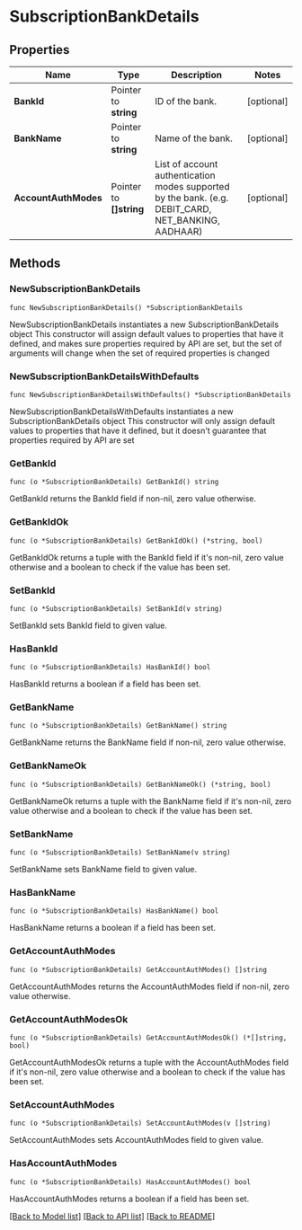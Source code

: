 # SubscriptionBankDetails

## Properties

Name | Type | Description | Notes
------------ | ------------- | ------------- | -------------
**BankId** | Pointer to **string** | ID of the bank. | [optional] 
**BankName** | Pointer to **string** | Name of the bank. | [optional] 
**AccountAuthModes** | Pointer to **[]string** | List of account authentication modes supported by the bank. (e.g. DEBIT_CARD, NET_BANKING, AADHAAR) | [optional] 

## Methods

### NewSubscriptionBankDetails

`func NewSubscriptionBankDetails() *SubscriptionBankDetails`

NewSubscriptionBankDetails instantiates a new SubscriptionBankDetails object
This constructor will assign default values to properties that have it defined,
and makes sure properties required by API are set, but the set of arguments
will change when the set of required properties is changed

### NewSubscriptionBankDetailsWithDefaults

`func NewSubscriptionBankDetailsWithDefaults() *SubscriptionBankDetails`

NewSubscriptionBankDetailsWithDefaults instantiates a new SubscriptionBankDetails object
This constructor will only assign default values to properties that have it defined,
but it doesn't guarantee that properties required by API are set

### GetBankId

`func (o *SubscriptionBankDetails) GetBankId() string`

GetBankId returns the BankId field if non-nil, zero value otherwise.

### GetBankIdOk

`func (o *SubscriptionBankDetails) GetBankIdOk() (*string, bool)`

GetBankIdOk returns a tuple with the BankId field if it's non-nil, zero value otherwise
and a boolean to check if the value has been set.

### SetBankId

`func (o *SubscriptionBankDetails) SetBankId(v string)`

SetBankId sets BankId field to given value.

### HasBankId

`func (o *SubscriptionBankDetails) HasBankId() bool`

HasBankId returns a boolean if a field has been set.

### GetBankName

`func (o *SubscriptionBankDetails) GetBankName() string`

GetBankName returns the BankName field if non-nil, zero value otherwise.

### GetBankNameOk

`func (o *SubscriptionBankDetails) GetBankNameOk() (*string, bool)`

GetBankNameOk returns a tuple with the BankName field if it's non-nil, zero value otherwise
and a boolean to check if the value has been set.

### SetBankName

`func (o *SubscriptionBankDetails) SetBankName(v string)`

SetBankName sets BankName field to given value.

### HasBankName

`func (o *SubscriptionBankDetails) HasBankName() bool`

HasBankName returns a boolean if a field has been set.

### GetAccountAuthModes

`func (o *SubscriptionBankDetails) GetAccountAuthModes() []string`

GetAccountAuthModes returns the AccountAuthModes field if non-nil, zero value otherwise.

### GetAccountAuthModesOk

`func (o *SubscriptionBankDetails) GetAccountAuthModesOk() (*[]string, bool)`

GetAccountAuthModesOk returns a tuple with the AccountAuthModes field if it's non-nil, zero value otherwise
and a boolean to check if the value has been set.

### SetAccountAuthModes

`func (o *SubscriptionBankDetails) SetAccountAuthModes(v []string)`

SetAccountAuthModes sets AccountAuthModes field to given value.

### HasAccountAuthModes

`func (o *SubscriptionBankDetails) HasAccountAuthModes() bool`

HasAccountAuthModes returns a boolean if a field has been set.


[[Back to Model list]](../README.md#documentation-for-models) [[Back to API list]](../README.md#documentation-for-api-endpoints) [[Back to README]](../README.md)


